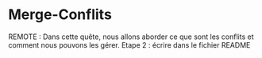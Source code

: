 # Merge-Conflits
REMOTE :
Dans cette quête, nous allons aborder ce que sont les conflits et comment nous pouvons les gérer.
Etape 2 : écrire dans le fichier README

